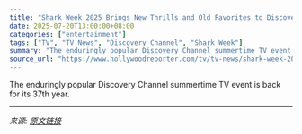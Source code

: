 ```yaml
---
title: "Shark Week 2025 Brings New Thrills and Old Favorites to Discovery"
date: 2025-07-20T13:00:00+08:00
categories: ["entertainment"]
tags: ["TV", "TV News", "Discovery Channel", "Shark Week"]
summary: "The enduringly popular Discovery Channel summertime TV event is back for its 37th year."
source_url: "https://www.hollywoodreporter.com/tv/tv-news/shark-week-2025-what-to-watch-discovery-channel-1236319941/"
---
```


The enduringly popular Discovery Channel summertime TV event is back for its 37th year.

---

*来源: [原文链接](https://www.hollywoodreporter.com/tv/tv-news/shark-week-2025-what-to-watch-discovery-channel-1236319941/)*
